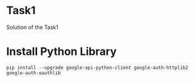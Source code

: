 # Task1
Solution of the Task1

# Install Python Library

```
pip install --upgrade google-api-python-client google-auth-httplib2 google-auth-oauthlib
```
